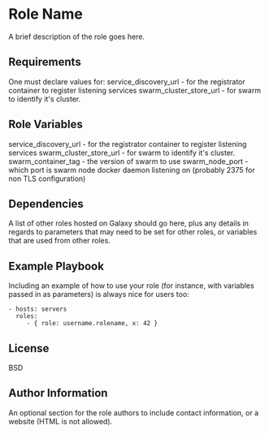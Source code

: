 Role Name
=========

A brief description of the role goes here.

Requirements
------------
One must declare values for:
service_discovery_url - for the registrator container to register listening services
swarm_cluster_store_url - for swarm to identify it's cluster.

Role Variables
--------------
service_discovery_url - for the registrator container to register listening services
swarm_cluster_store_url - for swarm to identify it's cluster.
swarm_container_tag - the version of swarm to use 
swarm_node_port - which port is swarm node docker daemon listening on (probably 2375 for non TLS configuration) 

Dependencies
------------

A list of other roles hosted on Galaxy should go here, plus any details in regards to parameters that may need to be set for other roles, or variables that are used from other roles.

Example Playbook
----------------

Including an example of how to use your role (for instance, with variables passed in as parameters) is always nice for users too:

    - hosts: servers
      roles:
         - { role: username.rolename, x: 42 }

License
-------

BSD

Author Information
------------------

An optional section for the role authors to include contact information, or a website (HTML is not allowed).
